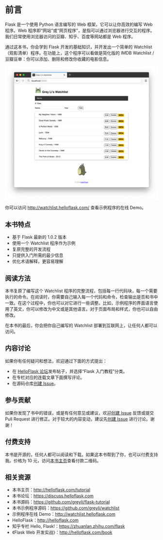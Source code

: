 # 前言

Flask 是一个使用 Python 语言编写的 Web 框架，它可以让你高效的编写 Web 程序。Web 程序即“网站”或“网页程序”，是指可以通过浏览器进行交互的程序。我们日常使用浏览器访问的豆瓣、知乎、百度等网站都是 Web 程序。

通过这本书，你会学到 Flask 开发的基础知识，并开发出一个简单的 Watchlist（观影清单）程序。在功能上，这个程序可以看做是简化版的 IMDB Watchlist / 豆瓣豆单：你可以添加、删除和修改你收藏的电影信息。

![Watchlist 程序](images/7-2.png)

你可以访问 http://watchlist.helloflask.com/ 查看示例程序的在线 Demo。

## 本书特点

- 基于 Flask 最新的 1.0.2 版本
- 使用一个 Watchlist 程序作为示例
- 复原完整的开发流程
- 只提供入门所需的最少信息
- 优化术语解释，更容易理解

## 阅读方法

本书复原了编写这个 Watchlist 程序的完整流程，包括每一行代码块，每一个需要执行的命令。在阅读时，你需要自己输入每一个代码和命令，检查输出是否和书中一致。在这个过程中，你也可以对它进行一些调整。比如，示例程序的界面语言使用了英文，你可以修改为中文或是其他语言。对于页面布局和样式，你也可以自由修改。

在本书的最后，你会把你自己编写的 Watchlist 部署到互联网上，让任何人都可以访问。

## 内容讨论

如果你有任何疑问和想法，欢迎通过下面的方式提出：

* 在 [HelloFlask 论坛](https://discuss.helloflask.com)发布帖子，并选择“Flask 入门教程”分类。
* 在专栏对应的连载文章下面撰写评论。
* 在源码仓库[创建 Issue](https://github.com/greyli/flask-tutorial/issues/new)。

## 参与贡献

如果你发现了书中的错误，或是有任何意见或建议，欢迎[创建 Issue](https://github.com/greyli/flask-tutorial/issues/new) 反馈或提交 Pull Request 进行修正。对于较大的内容变动，建议先[创建 Issue](https://github.com/greyli/flask-tutorial/issues/new) 进行讨论。谢谢！

## 付费支持

本书是开源的，任何人都可以阅读和下载。如果这本书帮到了你，也可以付费支持我。价格为 10 元，访问[本书主页](http://helloflask.com/tutorial/)查看付款二维码。

## 相关资源

* 本书主页：http://helloflask.com/tutorial
* 本书论坛：https://discuss.helloflask.com
* 本书源码：https://github.com/greyli/flask-tutorial
* 本书示例程序源码：https://github.com/greyli/watchlist
* 示例程序在线 Demo：http://watchlist.helloflask.com
* HelloFlask：http://helloflask.com
* 知乎专栏 Hello, Flask!：https://zhuanlan.zhihu.com/flask
* 《Flask Web 开发实战》：http://helloflask.com/book
